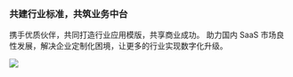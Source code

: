 ### 共建行业标准，共筑业务中台

携手优质伙伴，共同打造行业应用模版，共享商业成功。
助力国内 SaaS 市场良性发展，解决企业定制化困境，让更多的行业实现数字化升级。

![](https://main.qcloudimg.com/raw/90a95797ec024f78919c43d0c3811171.svg)
